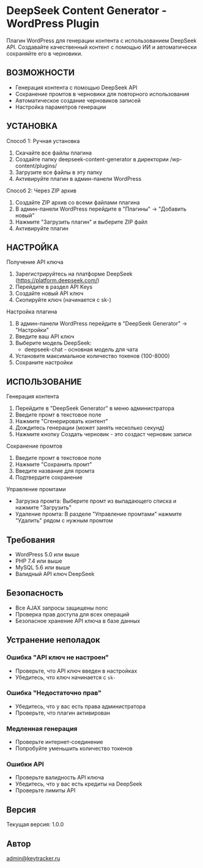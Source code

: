 DeepSeek Content Generator - WordPress Plugin
============================================

Плагин WordPress для генерации контента с использованием DeepSeek API. 
Создавайте качественный контент с помощью ИИ и автоматически сохраняйте его в черновики.

ВОЗМОЖНОСТИ
-----------

- Генерация контента с помощью DeepSeek API
- Сохранение промтов в черновики для повторного использования
- Автоматическое создание черновиков записей
- Настройка параметров генерации

УСТАНОВКА
---------

Способ 1: Ручная установка

1. Скачайте все файлы плагина
2. Создайте папку deepseek-content-generator в директории /wp-content/plugins/
3. Загрузите все файлы в эту папку
4. Активируйте плагин в админ-панели WordPress

Способ 2: Через ZIP архив

1. Создайте ZIP архив со всеми файлами плагина
2. В админ-панели WordPress перейдите в "Плагины" → "Добавить новый"
3. Нажмите "Загрузить плагин" и выберите ZIP файл
4. Активируйте плагин

НАСТРОЙКА
---------

Получение API ключа

1. Зарегистрируйтесь на платформе DeepSeek (https://platform.deepseek.com/)
2. Перейдите в раздел API Keys
3. Создайте новый API ключ
4. Скопируйте ключ (начинается с sk-)

Настройка плагина

1. В админ-панели WordPress перейдите в "DeepSeek Generator" → "Настройки"
2. Введите ваш API ключ
3. Выберите модель DeepSeek:
   - deepseek-chat - основная модель для чата
4. Установите максимальное количество токенов (100-8000)
5. Сохраните настройки

ИСПОЛЬЗОВАНИЕ
-------------

Генерация контента

1. Перейдите в "DeepSeek Generator" в меню администратора
2. Введите промт в текстовое поле
3. Нажмите "Сгенерировать контент"
4. Дождитесь генерации (может занять несколько секунд)
5. Нажмите кнопку Создать черновик - это создаст черновик записи

Сохранение промтов

1. Введите промт в текстовое поле
2. Нажмите "Сохранить промт"
3. Введите название для промта
4. Подтвердите сохранение

Управление промтами

- Загрузка промта: Выберите промт из выпадающего списка и нажмите "Загрузить"
- Удаление промта: В разделе "Управление промтами" нажмите "Удалить" рядом с нужным промтом


## Требования

- WordPress 5.0 или выше
- PHP 7.4 или выше
- MySQL 5.6 или выше
- Валидный API ключ DeepSeek

## Безопасность

- Все AJAX запросы защищены nonc
- Проверка прав доступа для всех операций
- Безопасное хранение API ключа в базе данных


## Устранение неполадок

### Ошибка "API ключ не настроен"
- Проверьте, что API ключ введен в настройках
- Убедитесь, что ключ начинается с `sk-`

### Ошибка "Недостаточно прав"
- Убедитесь, что у вас есть права администратора
- Проверьте, что плагин активирован

### Медленная генерация
- Проверьте интернет-соединение
- Попробуйте уменьшить количество токенов

### Ошибки API
- Проверьте валидность API ключа
- Убедитесь, что у вас есть кредиты на DeepSeek
- Проверьте лимиты API

## Версия

Текущая версия: 1.0.0

## Автор

admin@keytracker.ru